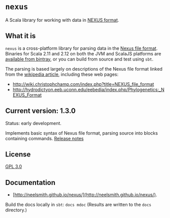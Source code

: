 # `nexus`

A Scala library for working with data in [NEXUS format](https://en.wikipedia.org/wiki/Nexus_file).


## What it is

`nexus` is a cross-platform library for parsing data in the [Nexus file format](https://en.wikipedia.org/wiki/Nexus_file).  Binaries for Scala 2.11 and 2.12 on both the JVM and ScalaJS platforms are [available from bintray](https://bintray.com/neelsmith/maven/nexus), or you can build from source and test using `sbt`.

The parsing is based largely on descriptions of the Nexus file format linked from the [wikipedia article](https://en.wikipedia.org/wiki/Nexus_file), including these web pages:

- <http://wiki.christophchamp.com/index.php?title=NEXUS_file_format>
- <http://hydrodictyon.eeb.uconn.edu/eebedia/index.php/Phylogenetics:_NEXUS_Format>


## Current version: 1.3.0

Status: early development.  

Implements basic syntax of Nexus file format, parsing source into blocks containing commands.  [Release notes](releases.md)


## License

[GPL 3.0](https://opensource.org/licenses/gpl-3.0.html  )


## Documentation

- [http://neelsmith.github.io/nexus/](http://neelsmith.github.io/nexus/).

Build the docs locally in `sbt`:  `docs mdoc` (Results are written to the `docs` directory.)
